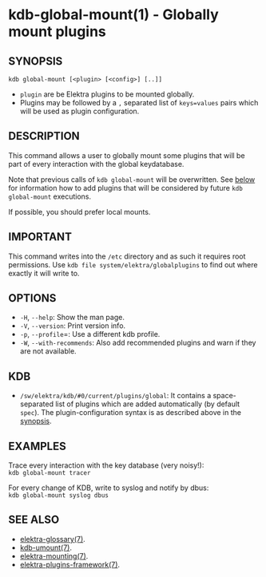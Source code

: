 kdb-global-mount(1) - Globally mount plugins
============================================

## SYNOPSIS

`kdb global-mount [<plugin> [<config>] [..]]`  

- `plugin` are be Elektra plugins to be mounted globally.
- Plugins may be followed by a `,` separated list of `keys=values` pairs which will be used as plugin configuration.


## DESCRIPTION

This command allows a user to globally mount some plugins that will be part of every interaction with the global keydatabase.

Note that previous calls of `kdb global-mount` will be overwritten.
See [below](#KDB) for information how to add plugins that will be considered by future `kdb global-mount` executions.

If possible, you should prefer local mounts.


## IMPORTANT

This command writes into the `/etc` directory and as such it requires root permissions.
Use `kdb file system/elektra/globalplugins` to find out where exactly it will write to.


## OPTIONS

- `-H`, `--help`:
  Show the man page.
- `-V`, `--version`:
  Print version info.
- `-p`, `--profile`=<profile>:
  Use a different kdb profile.
- `-W`, `--with-recommends`:
  Also add recommended plugins and warn if they are not available.



## KDB

- `/sw/elektra/kdb/#0/current/plugins/global`:
  It contains a space-separated list of plugins
  which are added automatically (by default `spec`).
  The plugin-configuration syntax is as described above in the [synopsis](#SYNOPSIS).


## EXAMPLES

Trace every interaction with the key database (very noisy!):  
	`kdb global-mount tracer`

For every change of KDB, write to syslog and notify by dbus:  
	`kdb global-mount syslog dbus`


## SEE ALSO

- [elektra-glossary(7)](elektra-glossary.md).
- [kdb-umount(7)](kdb-umount.md).
- [elektra-mounting(7)](elektra-mounting.md).
- [elektra-plugins-framework(7)](elektra-plugins-framework.md).
